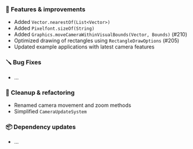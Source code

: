 ### 🚀 Features & improvements

- Added `Vector.nearestOf(List<Vector>)`
- Added `Pixelfont.sizeOf(String)`
- Added `Graphics.moveCameraWithinVisualBounds(Vector, Bounds)` (#210)
- Optimized drawing of rectangles using `RectangleDrawOptions` (#205) 
- Updated example applications with latest camera features

### 🪛 Bug Fixes

- ...

### 🧽 Cleanup & refactoring

- Renamed camera movement and zoom methods
- Simplified `CameraUpdateSystem`

### 📦 Dependency updates

- ...